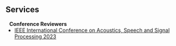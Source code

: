 ## Services

<h4 style="margin:0 10px 0;">Conference Reviewers</h4>

<ul style="margin:0 0 5px;">
  <li><a href="https://2023.ieeeicassp.org/"><autocolor>IEEE International Conference on Acoustics, Speech and Signal Processing 2023</autocolor></a></li>
</ul>

